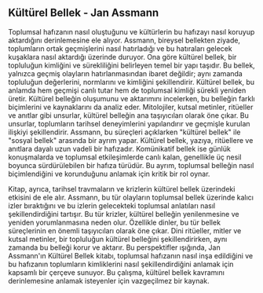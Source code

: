 ## Kültürel Bellek - Jan Assmann

Toplumsal hafızanın nasıl oluştuğunu ve kültürlerin bu hafızayı nasıl koruyup aktardığını derinlemesine ele alıyor. Assmann, bireysel bellekten ziyade, toplumların ortak geçmişlerini nasıl hatırladığı ve bu hatıraları gelecek kuşaklara nasıl aktardığı üzerinde duruyor. Ona göre kültürel bellek, bir topluluğun kimliğini ve sürekliliğini belirleyen temel bir yapı taşıdır. Bu bellek, yalnızca geçmiş olayların hatırlanmasından ibaret değildir; aynı zamanda topluluğun değerlerini, normlarını ve kimliğini şekillendirir. Kültürel bellek, bu anlamda hem geçmişi canlı tutar hem de toplumsal kimliği sürekli yeniden üretir. Kültürel belleğin oluşumunu ve aktarımını incelerken, bu belleğin farklı biçimlerini ve kaynaklarını da analiz eder. Mitolojiler, kutsal metinler, ritüeller ve anıtlar gibi unsurlar, kültürel belleğin ana taşıyıcıları olarak öne çıkar. Bu unsurlar, toplumların tarihsel deneyimlerini yapılandırır ve geçmişle kurulan ilişkiyi şekillendirir. Assmann, bu süreçleri açıklarken "kültürel bellek" ile "sosyal bellek" arasında bir ayrım yapar. Kültürel bellek, yazıya, ritüellere ve anıtlara dayalı uzun vadeli bir hafızadır. Komünikatif bellek ise günlük konuşmalarda ve toplumsal etkileşimlerde canlı kalan, genellikle üç nesil boyunca sürdürülebilen bir hafıza türüdür. Bu ayrım, toplumsal belleğin nasıl biçimlendiğini ve korunduğunu anlamak için kritik bir rol oynar.

Kitap, ayrıca, tarihsel travmaların ve krizlerin kültürel bellek üzerindeki etkisini de ele alır. Assmann, bu tür olayların toplumsal bellek üzerinde kalıcı izler bıraktığını ve bu izlerin gelecekteki toplumsal anlatıları nasıl şekillendirdiğini tartışır. Bu tür krizler, kültürel belleğin yenilenmesine ve yeniden yorumlanmasına neden olur. Özellikle dinler, bu tür bellek süreçlerinin en önemli taşıyıcıları olarak öne çıkar. Dini ritüeller, mitler ve kutsal metinler, bir topluluğun kültürel belleğini şekillendirirken, aynı zamanda bu belleği korur ve aktarır. Bu perspektifler ışığında, Jan Assmann'ın Kültürel Bellek kitabı, toplumsal hafızanın nasıl inşa edildiğini ve bu hafızanın toplumların kimliklerini nasıl şekillendirdiğini anlamak için kapsamlı bir çerçeve sunuyor. Bu çalışma, kültürel bellek kavramını derinlemesine anlamak isteyenler için vazgeçilmez bir kaynak.